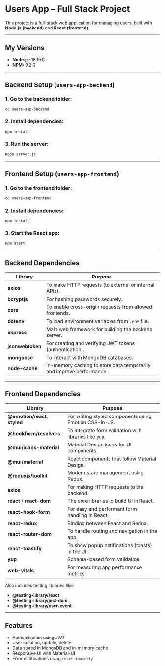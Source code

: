 # Users App – Full Stack Project

This project is a full-stack web application for managing users, built with **Node.js (backend)** and **React (frontend)**.

---

## My Versions

- **Node.js:** 18.19.0
- **NPM:** 9.2.0

---

## Backend Setup (`users-app-beckend`)

### 1. Go to the backend folder:

```
cd users-app-beckend
```

### 2. Install dependencies:

```
npm install
```

### 3. Run the server:

```bash
node server.js
```

---

## Frontend Setup (`users-app-frontend`)

### 1. Go to the frontend folder:

```
cd users-app-frontend
```

### 2. Install dependencies:

```
npm install
```

### 3. Start the React app:

```
npm start
```

---

## Backend Dependencies

| Library          | Purpose                                                              |
| ---------------- | -------------------------------------------------------------------- |
| **axios**        | To make HTTP requests (to external or internal APIs).                |
| **bcryptjs**     | For hashing passwords securely.                                      |
| **cors**         | To enable cross-origin requests from allowed frontends.              |
| **dotenv**       | To load environment variables from `.env` file.                      |
| **express**      | Main web framework for building the backend server.                  |
| **jsonwebtoken** | For creating and verifying JWT tokens (authentication).              |
| **mongoose**     | To interact with MongoDB databases.                                  |
| **node-cache**   | In-memory caching to store data temporarily and improve performance. |

---

## Frontend Dependencies

| Library                        | Purpose                                                 |
| ------------------------------ | ------------------------------------------------------- |
| **@emotion/react**, **styled** | For writing styled components using Emotion CSS-in-JS.  |
| **@hookform/resolvers**        | To integrate form validation with libraries like `yup`. |
| **@mui/icons-material**        | Material Design icons for UI components.                |
| **@mui/material**              | React components that follow Material Design.           |
| **@reduxjs/toolkit**           | Modern state management using Redux.                    |
| **axios**                      | For making HTTP requests to the backend.                |
| **react** / **react-dom**      | The core libraries to build UI in React.                |
| **react-hook-form**            | For easy and performant form handling in React.         |
| **react-redux**                | Binding between React and Redux.                        |
| **react-router-dom**           | To handle routing and navigation in the app.            |
| **react-toastify**             | To show popup notifications (toasts) in the UI.         |
| **yup**                        | Schema-based form validation.                           |
| **web-vitals**                 | For measuring app performance metrics.                  |

 Also includes testing libraries like:

- **@testing-library/react**
- **@testing-library/jest-dom**
- **@testing-library/user-event**

---

##  Features

- Authentication using JWT
- User creation, update, delete
- Data stored in MongoDB and in-memory cache
- Responsive UI with Material-UI
- Error notifications using `react-toastify`
